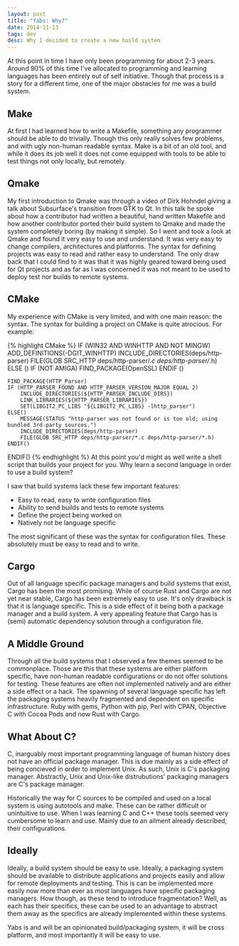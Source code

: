 ```yaml
---
layout: post
title: "Yabs: Why?"
date: 2014-11-13
tags: dev
desc: Why I decided to create a new build system
---
```


At this point in time I have only been programming for about 2-3 years. Around
90% of this time I've allocated to programming and learning languages has been
entirely out of self initiative. Though that process is a story for a different
time, one of the major obstacles for me was a build system.

## Make
At first I had learned how to write a Makefile, something any programmer should
be able to do trivially. Though this only really solves few problems, and with
ugly non-human readable syntax. Make is a bit of an old tool, and while it does
its job well it does not come equipped with tools to be able to test things not
only locally, but remotely.
 
## Qmake
My first introduction to Qmake was through a video of  Dirk Hohndel giving a
talk about Subsurface's transition from GTK to Qt. In this talk he spoke about
how a contributor had written a beautiful, hand written Makefile and how
another contributor ported their build system to Qmake and made the system
completely boring (by making it simple). So I went and took a look at Qmake and
found it very easy to use and understand. It was very easy to change compilers,
architectures and platforms. The syntax for defining projects was easy to read
and rather easy to understand. The only draw back that I could find to it was
that it was highly geared toward being used for Qt projects and as far as I was
concerned it was not meant to be used to deploy test nor builds to remote
systems.

## CMake
My experience with CMake is very limited, and with one main reason: the syntax.
The syntax for building a project on CMake is quite atrocious. For example:

{% highlight CMake %}
IF (WIN32 AND WINHTTP AND NOT MINGW)
	ADD_DEFINITIONS(-DGIT_WINHTTP)
	INCLUDE_DIRECTORIES(deps/http-parser)
	FILE(GLOB SRC_HTTP deps/http-parser/*.c deps/http-parser/*.h)
ELSE ()
	IF (NOT AMIGA)
		FIND_PACKAGE(OpenSSL)
	ENDIF ()

	FIND_PACKAGE(HTTP_Parser)
	IF (HTTP_PARSER_FOUND AND HTTP_PARSER_VERSION_MAJOR EQUAL 2)
		INCLUDE_DIRECTORIES(${HTTP_PARSER_INCLUDE_DIRS})
		LINK_LIBRARIES(${HTTP_PARSER_LIBRARIES})
		SET(LIBGIT2_PC_LIBS "${LIBGIT2_PC_LIBS} -lhttp_parser")
	ELSE()
		MESSAGE(STATUS "http-parser was not found or is too old; using bundled 3rd-party sources.")
		INCLUDE_DIRECTORIES(deps/http-parser)
		FILE(GLOB SRC_HTTP deps/http-parser/*.c deps/http-parser/*.h)
	ENDIF()
ENDIF()
{% endhighlight %}
At this point you'd might as well write a shell script that builds your project
for you. Why learn a second language in order to use a build system?

I saw that build systems lack these few important features:

* Easy to read, easy to write configuration files
* Ability to send builds and tests to remote systems
* Define the project being worked on
* Natively not be language specific

The most significant of these was the syntax for configuration files. These
absolutely must be easy to read and to write.

## Cargo
Out of all language specific package managers and build systems that exist,
Cargo has been the most promising. While of course Rust and Cargo are not yet
near stable, Cargo has been extremely easy to use. It's only drawback is that
it is language specific. This is a side effect of it being both a package
manager and a build system. A very appealing feature that Cargo has is (semi)
automatic dependency solution through a configuration file.

## A Middle Ground
Through all the build systems that I observed a few themes seemed to be
commonplace. Those are this that these systems are either platform specific,
have non-human readable configurations or do not offer solutions for testing.
These features are often not implemented natively and are either a side effect
or a hack. The spawning of several language specific has left the packaging
systems heavily fragmented and dependent on specific infrastructure. Ruby with
gems, Python with pip, Perl with CPAN, Objective C with Cocoa Pods and now Rust
with Cargo.

## What About C?
C, inarguably most important programming language of human history does not
have an official package manager.  This is due mainly as a side effect of being
concieved in order to implement Unix. As such, Unix is C's packaging manager.
Abstractly, Unix and Unix-like distrubutions' packaging managers are C's
package manager.

Historically the way for C sources to be compiled and used on a local system is
using autotools and make. These can be rather difficult or unintuitive to use.
When I was learning C and C++ these tools seemed very cumbersome to learn and
use. Mainly due to an ailment already described, their configurations.

## Ideally
Ideally, a build system should be easy to use. Ideally, a packaging system
should be available to distribute applications and projects easily and allow
for remote deployments and testing. This is can be implemented more easily now
more than ever as most languages have specific packaging managers. How though,
as these tend to introduce fragmentation? Well, as each has their specifics,
these can be used to an advantage to abstract them away as the specifics are
already implemented within these systems.

Yabs is and will be an opinionated build/packaging system, it will be cross
platform, and most importantly it will be easy to use.
